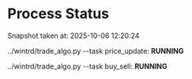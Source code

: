 # Process Status

Snapshot taken at: 2025-10-06 12:20:24

../wintrd/trade_algo.py --task price_update: **RUNNING**

../wintrd/trade_algo.py --task buy_sell: **RUNNING**

